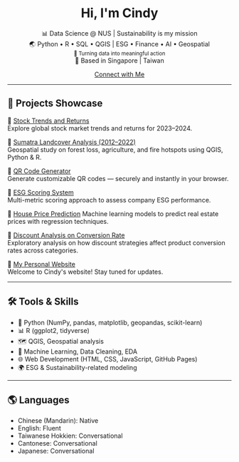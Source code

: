 <h1 align="center">Hi, I'm Cindy </h1>

<p align="center">
  📊 Data Science @ NUS | Sustainability is my mission <br>
  🌏 Python • R • SQL • QGIS | ESG • Finance • AI • Geospatial <br>
  <sub>🚀 Turning data into meaningful action </sub><br>
  📍 Based in Singapore | Taiwan
</p>
<p align="center">
  <a href="https://cindymao.carrd.co/" target="_blank">Connect with Me</a>
  
</p>

---

## 🌟 Projects Showcase

🔹 [Stock Trends and Returns](https://github.com/MaoKuangHsin/stock-trends-and-returns.git)<br>
Explore global stock market trends and returns for 2023–2024.

🔹 [Sumatra Landcover Analysis (2012–2022)](https://github.com/MaoKuangHsin/Sumatra-Landcover)  
Geospatial study on forest loss, agriculture, and fire hotspots using QGIS, Python & R.

🔹 [QR Code Generator](https://github.com/MaoKuangHsin/qr-code-generator)<br>
Generate customizable QR codes — securely and instantly in your browser.

🔹 [ESG Scoring System](https://github.com/MaoKuangHsin/ESG-Scoring-System)  
Multi-metric scoring approach to assess company ESG performance.

🔹 [House Price Prediction](https://github.com/MaoKuangHsin/House-Prices-Prediction) 
Machine learning models to predict real estate prices with regression techniques.

🔹 [Discount Analysis on Conversion Rate](https://github.com/MaoKuangHsin/marketing-analysis)<br>
Exploratory analysis on how discount strategies affect product conversion rates across categories.

🔹 [My Personal Website](https://github.com/MaoKuangHsin/MaoKuangHsin.github.io)<br>
Welcome to Cindy's website! Stay tuned for updates.

---

## 🛠️ Tools & Skills

- 🧪 Python (NumPy, pandas, matplotlib, geopandas, scikit-learn) 
- 📊 R (ggplot2, tidyverse)
- 🗺️ QGIS, Geospatial analysis
- 🧠 Machine Learning, Data Cleaning, EDA
- 🌐 Web Development (HTML, CSS, JavaScript, GitHub Pages)
- 🌍 ESG & Sustainability-related modeling

---

## 🌎 Languages

- Chinese (Mandarin): Native
- English: Fluent
- Taiwanese Hokkien: Conversational
- Cantonese: Conversational
- Japanese: Conversational


<!--
**MaoKuangHsin/MaoKuangHsin** is a ✨ _special_ ✨ repository because its `README.md` (this file) appears on your GitHub profile.

Here are some ideas to get you started:

- 🔭 I’m currently working on ...
- 🌱 I’m currently learning ...
- 👯 I’m looking to collaborate on ...
- 🤔 I’m looking for help with ...
- 💬 Ask me about ...
- 📫 How to reach me: ...
- 😄 Pronouns: ...
- ⚡ Fun fact: ...
-->

